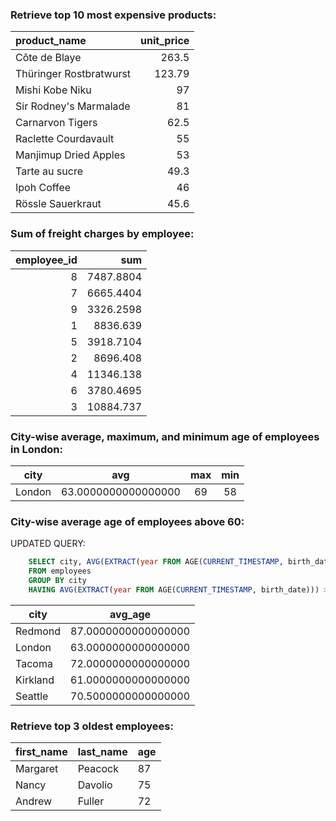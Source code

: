 ### **Retrieve top 10 most expensive products:**
product_name| unit_price
:-----------|----------:
 Côte de Blaye           |      263.5
 Thüringer Rostbratwurst |     123.79
 Mishi Kobe Niku         |         97
 Sir Rodney's Marmalade  |         81
 Carnarvon Tigers        |       62.5
 Raclette Courdavault    |         55
 Manjimup Dried Apples   |         53
 Tarte au sucre          |       49.3
 Ipoh Coffee             |         46
 Rössle Sauerkraut       |       45.6


### **Sum of freight charges by employee:**
 employee_id |    sum
------------:|----------:
 8 | 7487.8804
 7 | 6665.4404
 9 | 3326.2598
 1 |  8836.639
 5 | 3918.7104
 2 |  8696.408
 4 | 11346.138
 6 | 3780.4695
 3 | 10884.737


### **City-wise average, maximum, and minimum age of employees in London:**
  city  |         avg         | max | min
:------:|:-------------------:|:---:|:---:
 London | 63.0000000000000000 | 69 |  58


### **City-wise average age of employees above 60:** <br>
UPDATED QUERY:
```sql
    SELECT city, AVG(EXTRACT(year FROM AGE(CURRENT_TIMESTAMP, birth_date))) AS avg_age
    FROM employees
    GROUP BY city
    HAVING AVG(EXTRACT(year FROM AGE(CURRENT_TIMESTAMP, birth_date))) > 60;
```
   city   |       avg_age
----------|---------------------
 Redmond  | 87.0000000000000000
 London   | 63.0000000000000000
 Tacoma   | 72.0000000000000000
 Kirkland | 61.0000000000000000
 Seattle  | 70.5000000000000000


### **Retrieve top 3 oldest employees:**
 first_name | last_name | age
------------|-----------|----
 Margaret   | Peacock   |  87
 Nancy      | Davolio   |  75
 Andrew     | Fuller    |  72